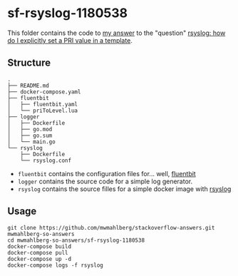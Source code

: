sf-rsyslog-1180538
================

This folder contains the code to [my answer][myanswer] to the "question"
[rsyslog: how do I explicitly set a PRI value in a template][question].

Structure
---------

```plaintext
.
├── README.md
├── docker-compose.yaml
├── fluentbit
│   ├── fluentbit.yaml
│   └── priToLevel.lua
├── logger
│   ├── Dockerfile
│   ├── go.mod
│   ├── go.sum
│   └── main.go
└── rsyslog
    ├── Dockerfile
    └── rsyslog.conf
```

* `fluentbit` contains the configuration files for... well, [fluentbit](https://docs.fluentbit.io/manual)
* `logger` contains the source code for a simple log generator.
* `rsyslog` contains the source filles for a simple docker image with [rsyslog](https://www.rsyslog.com)

Usage
-----

```none
git clone https://github.com/mwmahlberg/stackoverflow-answers.git mwmahlberg-so-answers
cd mwmahlberg-so-answers/sf-rsyslog-1180538
docker-compose build
docker-compose pull
docker-compose up -d
docker-compose logs -f rsyslog
```

[myanswer]: https://serverfault.com/a/1180590/238425
[question]: https://serverfault.com/questions/1180538/rsyslog-how-do-i-explicitly-set-a-pri-value-in-a-template